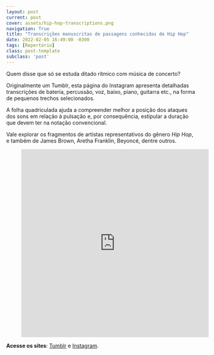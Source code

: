 ```yaml
---
layout: post
current: post
cover: assets/hip-hop-transcriptions.png
navigation: True
title: "Transcrições manuscritas de passagens conhecidas de Hip Hop"
date: 2022-02-05 16:49:00 -0300
tags: [Repertório]
class: post-template
subclass: 'post'
---
```

Quem disse que só se estuda ditado rítmico com música de concerto?

Originalmente um Tumblr, esta página do Instagram apresenta detalhadas transcrições de bateria, percussão, voz, baixo, piano, guitarra etc., na forma de pequenos trechos selecionados.

A folha quadriculada ajuda a compreender melhor a posição dos ataques dos sons em relação à pulsação e, por consequência, estipular a duração que devem ter na notação convencional.

Vale explorar os fragmentos de artistas representativos do gênero *Hip Hop*, e também de James Brown, Aretha Franklin, Beyoncé, dentre outros.

<figure class="video_container">
  <iframe src="https://ve.media.tumblr.com/tumblr_pkct0joOEj1r1ifk7.mp4" frameborder="0" allowfullscreen="true" style="height:500px; width:500px">
  </iframe>
</figure>
<p></p>

**Acesse os sites**: [Tumblr](https://hiphoptranscriptions.tumblr.com) e 
[Instagram](https://www.instagram.com/hiphoptranscriptions).